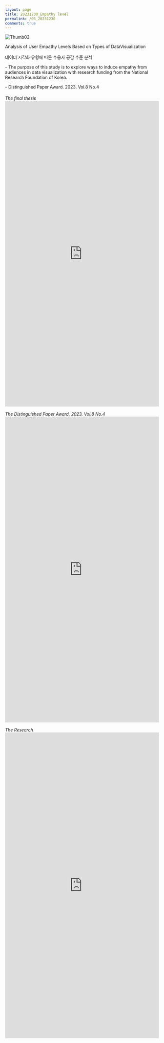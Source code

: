 ```yaml
---
layout: page
title: 20231230_Empathy level
permalink: /03_20231230
comments: true
---
```


<div class="row justify-content-between" style="">
    <div class="col-md-12">
        <img src="{{site.baseurl}}/assets/images/Thumb/03Thumb_1.jpg" alt="Thumb03" />
        <p style="margin-bottom:1rem;">Analysis of User Empathy Levels Based on Types of DataVisualization</p>
        <p>데이터 시각화 유형에 따른 수용자 공감 수준 분석</p>
        <p>- The purpose of this study is to explore ways to induce empathy from audiences in data visualization with research funding from the National Research Foundation of  Korea.</p>
        <p>- Distinguished Paper Award. 2023. Vol.8 No.4</p>
        <h6 style="margin-bottom:0;">The final thesis</h6><!--최종논문--->
        <iframe src="https://docs.google.com/gview?url=https://infovizlab.github.io{{site.baseurl}}/pdf_file/Empathy level.pdf&embedded=true" title="example" width="100%" height="1000" frameborder="0"></iframe>
        <h6 style="margin-bottom:0;margin-top:1rem;">The Distinguished Paper Award. 2023. Vol.8 No.4</h6><!--우수상--->
        <iframe src="https://docs.google.com/gview?url=https://infovizlab.github.io{{site.baseurl}}/pdf_file/Design Research 2023(Vol.8 No.４).pdf&embedded=true" title="example" width="100%" height="1000" frameborder="0"></iframe>
        <h6 style="margin-bottom:0;margin-top:1rem;">The Research</h6><!--설문--->
        <iframe src="https://docs.google.com/gview?url=https://infovizlab.github.io{{site.baseurl}}/pdf_file/Empathy level_Research.pdf&embedded=true" title="example" width="100%" height="1000" frameborder="0"></iframe>
    </div>
</div>